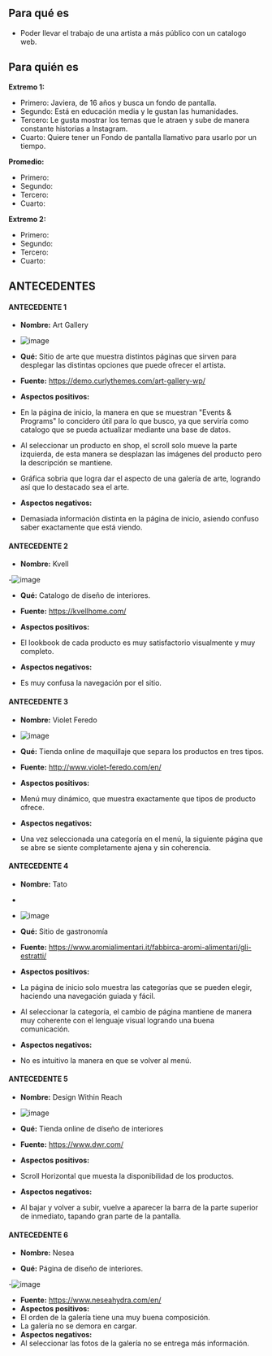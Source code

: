 ## Para qué es 
- Poder llevar el trabajo de una artista a más público con un catalogo web.
## Para quién es
 **Extremo 1:**
- Primero: Javiera, de 16 años y busca un fondo de pantalla.
- Segundo: Está en educación media y le gustan las humanidades.
- Tercero: Le gusta mostrar los temas que le atraen y sube de manera constante historias a Instagram.
- Cuarto: Quiere tener un Fondo de pantalla llamativo para usarlo por un tiempo.

 **Promedio:**
- Primero:
- Segundo:
- Tercero:
- Cuarto:

 **Extremo 2:**
- Primero:
- Segundo:
- Tercero:
- Cuarto: 
## ANTECEDENTES

#### ANTECEDENTE 1

- **Nombre:** Art Gallery
- ![image](https://user-images.githubusercontent.com/101121746/172757864-b3e0ad6e-e9f1-4f96-9e30-1a24d9aff04a.png)
- **Qué:** Sitio de arte que muestra distintos páginas que sirven para desplegar las distintas opciones que puede ofrecer el artista. 

- **Fuente:** https://demo.curlythemes.com/art-gallery-wp/
- **Aspectos positivos:** 	
 - En la página de inicio, la manera en que se muestran "Events & Programs" lo concidero útil para lo que busco, ya que serviría como catalogo que se pueda actualizar mediante una base de datos.
 - Al seleccionar un producto en shop, el scroll solo mueve la parte izquierda, de esta manera se desplazan las imágenes del producto pero la descripción se mantiene.
 - Gráfica sobria que logra dar el aspecto de una galería de arte, logrando así que lo destacado sea el arte.

- **Aspectos negativos:** 
- Demasiada información distinta en la página de inicio, asiendo confuso saber exactamente que está viendo.

#### ANTECEDENTE 2

- **Nombre:** Kvell

-![image](https://user-images.githubusercontent.com/101121746/172758048-de7b14e0-b5c7-4fbe-a035-317fd2e54fc1.png)

- **Qué:** Catalogo de diseño de interiores.

- **Fuente:** https://kvellhome.com/
- **Aspectos positivos:** 	
- El lookbook de cada producto es muy satisfactorio visualmente y muy completo.
- **Aspectos negativos:** 
- Es muy confusa la navegación por el sitio.

#### ANTECEDENTE 3

- **Nombre:** Violet Feredo

- ![image](https://user-images.githubusercontent.com/101121746/172758161-96c7ce20-1799-403b-82cc-76e3fada22f6.png)

- **Qué:** Tienda online de maquillaje que separa los productos en tres tipos.

- **Fuente:** http://www.violet-feredo.com/en/
- **Aspectos positivos:** 	
- Menú muy dinámico, que muestra exactamente que tipos de producto ofrece.
- **Aspectos negativos:** 
- Una vez seleccionada una categoría en el menú, la siguiente página que se abre se siente completamente ajena y sin coherencia.

#### ANTECEDENTE 4

- **Nombre:** Tato
- 
- ![image](https://user-images.githubusercontent.com/101121746/172758285-1ac57395-dc6a-49b7-82ba-6ce22e34b02b.png)

- **Qué:** Sitio de gastronomía


- **Fuente:** https://www.aromialimentari.it/fabbirca-aromi-alimentari/gli-estratti/
- **Aspectos positivos:** 	
- La página de inicio solo muestra las categorías que se pueden elegir, haciendo una navegación guiada y fácil.
- Al seleccionar la categoría, el cambio de página mantiene de manera muy coherente con el lenguaje visual logrando una buena comunicación. 
- **Aspectos negativos:** 
- No es intuitivo la manera en que se volver al menú.

#### ANTECEDENTE 5

- **Nombre:** Design Within Reach

- ![image](https://user-images.githubusercontent.com/101121746/172758412-0b01d2c5-b297-4133-ac41-67274a30ab64.png)

- **Qué:** Tienda online de diseño de interiores


- **Fuente:** https://www.dwr.com/
- **Aspectos positivos:** 	
- Scroll Horizontal que muesta la disponibilidad de los productos.
- **Aspectos negativos:** 
- Al bajar y volver a subir, vuelve a aparecer la barra de la parte superior de inmediato, tapando gran parte de la pantalla.

#### ANTECEDENTE 6

- **Nombre:** Nesea

- **Qué:**  Página de diseño de interiores. 

-![image](https://user-images.githubusercontent.com/101121746/172758583-33994e64-623a-4a36-b018-4d54cc160616.png)

- **Fuente:** https://www.neseahydra.com/en/
- **Aspectos positivos:** 	
- El orden de la galería tiene una muy buena composición.
- La galería no se demora en cargar.
- **Aspectos negativos:** 
- Al seleccionar las fotos de la galería no se entrega más información.


